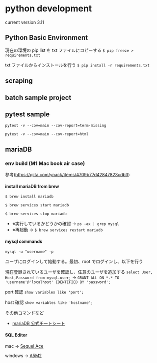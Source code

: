 # python development

current version 3.11

## Python Basic Environment

現在の環境の pip list を txt ファイルにコピーする
`$ pip freeze > requirements.txt`

txt ファイルからインストールを行う
`$ pip install -r requirements.txt`

## scraping

## batch sample project

## pytest sample
`pytest -v --cov=main --cov-report=term-missing`

`pytest -v --cov=main --cov-report=html`

## mariaDB

### env build (M1 Mac book air case)

参考(https://qiita.com/ynack/items/4709b77d42847823cdb3)

#### install mariaDB from brew

`$ brew install mariadb`

`$ brew services start mariadb`

`$ brew services stop mariadb`

- ※実行しているかどうかの確認 -> `ps -ax | grep mysql`
- ※再起動 -> `$ brew services restart mariadb`

#### mysql commands

`mysql -u "username" -p`

ユーザにログインして始動する。最初、root でログインし、以下を行う

現在登録されているユーザを確認し、任意のユーザを追加する
`select User, Host,Password from mysql.user;` → `GRANT ALL ON *.* TO 'username'@'localhost' IDENTIFIED BY 'password';`

port 確認
`show variables like 'port';`

host 確認
`show variables like 'hostname';`

その他コマンドなど

- [mariaDB 公式チートシート](https://mariadb.com/wp-content/uploads/2021/08/mariadb-standard-developer_cheat-sheet_1113.pdf)

#### SQL Editor

mac -> [Sequel Ace](https://apps.apple.com/us/app/sequel-ace/id1518036000)

windows -> [A5M2](https://a5m2.mmatsubara.com/)
